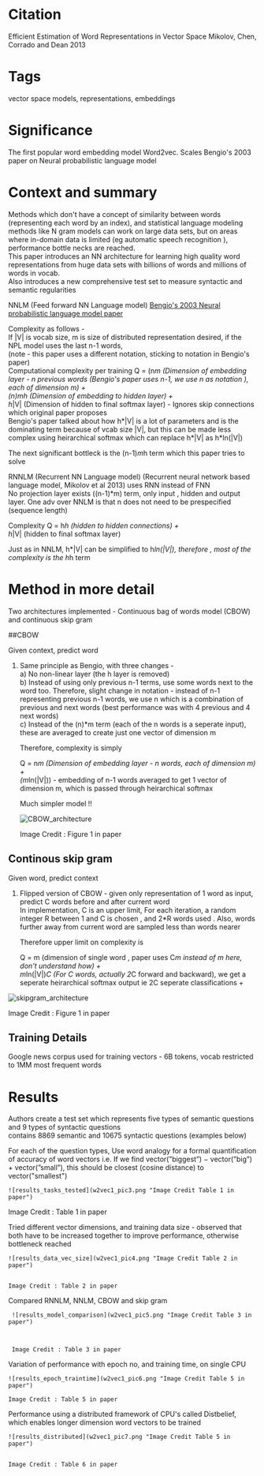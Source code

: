 # Citation  

Efficient Estimation of Word Representations in Vector Space
Mikolov, Chen, Corrado and Dean 2013


# Tags  

vector space models, representations, embeddings

# Significance

The first popular word embedding model Word2vec. Scales Bengio's 2003 paper on Neural probabilistic language model


# Context and summary  

Methods which don't have a concept of similarity between words (representing each word by an index), and statistical language modeling methods like N gram models can work on large data sets, but on areas where in-domain data is limited (eg automatic speech recognition ), performance bottle necks are reached.  
This paper introduces an NN architecture for learning high quality word representations from huge data sets with billions of words and millions of words in vocab.   
Also introduces a new comprehensive test set to measure syntactic and semantic regularities   

NNLM (Feed forward NN Language model)   [Bengio's 2003 Neural probabilistic language model paper](./NLP/neural_probabilistic_model_bengio_2003.md)   


Complexity as follows -   
If |V| is vocab size, m is size of distributed representation desired, if the NPL model uses the last n-1 words,  
(note - this paper uses a different notation, sticking to notation in Bengio's paper)  
Computational complexity per training Q  = (n*m (Dimension of embedding layer - n previous words (Bengio's paper uses n-1, we use n as notation ), each of dimension m) +   
                                          (n)*m*h (Dimension of embedding to hidden layer) +  
                                           h*|V|  (Dimension of hidden to final softmax layer) - Ignores skip connections which original paper proposes  
Bengio's paper talked about how h*|V| is a lot of parameters and is the dominating term because of vcab size |V|, but this can be made less complex using heirarchical softmax which can replace h*|V| as h*ln(|V|)  

The next significant bottleck is the (n-1)*m*h term  which this paper tries to solve  


RNNLM (Recurrent NN Language model) (Recurrent neural network based language model, Mikolov et al 2013) uses RNN instead of FNN  
No projection layer exists ((n-1)*m) term, only input , hidden and output layer. One adv over NNLM is that n does not need to be prespecified (sequence length)  

Complexity Q = h*h  (hidden to hidden connections)  +  
               h*|V|   (hidden to final softmax layer)  
               
Just as in NNLM, h*|V| can be simplified to h*ln(|V|), therefore , most of the complexity is the h*h term  
               
               
 
# Method in more detail 

Two architectures implemented - Continuous bag of words model (CBOW) and continuous skip gram   

##CBOW  

Given context, predict word  

1) Same principle as Bengio, with three changes -   
    a) No non-linear layer (the h layer is removed)  
    b) Instead of using only previous n-1 terms, use some words next to the word too. Therefore, slight change in notation - instead of n-1 representing previous n-1 words, we use n which is a combination of previous and next words (best performance was with 4 previous and 4 next words)  
    c) Instead of the (n)*m term (each of the n words is a seperate input), these are averaged to create just one vector of dimension m   
    
    Therefore, complexity is simply  
    
    Q = n*m (Dimension of embedding layer - n words, each of dimension m) +    
        (m*ln(|V|))  - embedding of n-1 words averaged to get 1 vector of dimension m, which is passed through heirarchical softmax  
        
    Much simpler model !! 
    
    ![CBOW_architecture](w2vec1_pic1.png "Image Credit Figure 1 in paper")    
    
    Image Credit : Figure 1 in paper     
    
    


    
    
## Continous skip gram  

Given word, predict context  

1) Flipped version of CBOW - given only representation of 1 word as input, predict C words before and after current word    
  In implementation, C is an upper limit, For each iteration, a random integer R between 1 and C is chosen , and 2*R words used   . Also, words further away from current word are sampled less than words nearer
 
 
    Therefore upper limit on complexity is 
    
    Q = m (dimension of single word , paper uses C*m instead of m here, don't understand how)  +    
        m*ln(|V|)*C  (For C words, actually 2*C forward and backward), we get a seperate heirarchical softmax output ie 2C seperate classifications  +
        

  ![skipgram_architecture](w2vec1_pic2.png "Image Credit Figure 1 in paper")   
  
  Image Credit : Figure 1 in paper  
  
  
    
    
## Training Details  

Google news corpus used for training vectors - 6B tokens, vocab restricted to 1MM most frequent words  




# Results  


Authors create a test set which represents five types of semantic questions and 9 types of syntactic questions  
contains 8869 semantic and 10675 syntactic questions (examples below)   

For each of the question types, Use word analogy for a formal quantification of accuracy of word vectors 
i.e. If we find vector(”biggest”) − vector(”big”) + vector(”small”), this should be closest (cosine distance) to vector("smallest")  
    


    ![results_tasks_tested](w2vec1_pic3.png "Image Credit Table 1 in paper")   
    
    
  Image Credit : Table 1 in paper    
  
  
  
Tried different vector dimensions, and training data size - observed that both have to be increased together to improve performance, otherwise bottleneck reached  




    ![results_data_vec_size](w2vec1_pic4.png "Image Credit Table 2 in paper")     
    
    
    Image Credit : Table 2 in paper   
    
    
    
    
Compared RNNLM, NNLM, CBOW and skip gram     

     ![results_model_comparison](w2vec1_pic5.png "Image Credit Table 3 in paper")    
     
     
     
     Image Credit : Table 3 in paper        
     
     
     
Variation of performance with epoch no, and training time, on single CPU  



    ![results_epoch_traintime](w2vec1_pic6.png "Image Credit Table 5 in paper")    
    
    Image Credit : Table 5 in paper 



Performance using a distributed framework of CPU's called Distbelief, which enables longer dimension word vectors to be trained  


    ![results_distributed](w2vec1_pic7.png "Image Credit Table 5 in paper")    
    
    
    Image Credit : Table 6 in paper   



